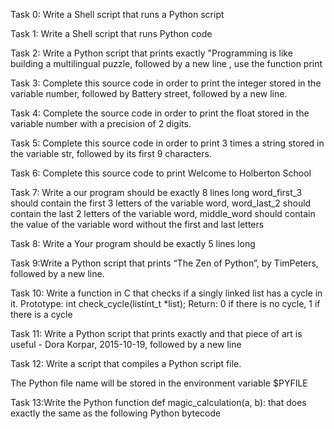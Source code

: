 Task 0: Write a Shell script that runs a Python script



Task 1: Write a Shell script that runs Python code



Task 2: Write a Python script that prints exactly "Programming is like building a multilingual puzzle, followed by a new line , use the function print



Task 3: Complete this source code in order to print the integer stored in the variable number, followed by Battery street, followed by a new line.



Task 4: Complete the source code in order to print the float stored in the variable number with a precision of 2 digits.



Task 5: Complete this source code in order to print 3 times a string stored in the variable str, followed by its first 9 characters.



Task 6: Complete this source code to print Welcome to Holberton School



Task 7: Write a our program should be exactly 8 lines long word_first_3 should contain the first 3 letters of the variable word, word_last_2 should contain the last 2 letters of the variable word, middle_word should contain the value of the variable word without the first and last letters



Task 8: Write a Your program should be exactly 5 lines long



Task 9:Write a Python script that prints “The Zen of Python”, by TimPeters, followed by a new line.



Task 10: Write a function in C that checks if a singly linked list has a cycle in it. Prototype: int check_cycle(listint_t *list); Return: 0 if there is no cycle, 1 if there is a cycle



Task 11: Write a Python script that prints exactly and that piece of art is useful - Dora Korpar, 2015-10-19, followed by a new line



Task 12: Write a script that compiles a Python script file.

The Python file name will be stored in the environment variable $PYFILE

Task 13:Write the Python function def magic_calculation(a, b): that does exactly the same as the following Python bytecode
